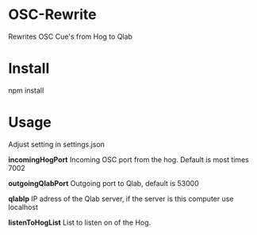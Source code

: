 # OSC-Rewrite
Rewrites OSC Cue's from Hog to Qlab

# Install
npm install

# Usage
Adjust setting in settings.json

**incomingHogPort**
Incoming OSC port from the hog. Default is most times 7002

**outgoingQlabPort**
Outgoing port to Qlab, default is 53000


**qlabIp**
IP adress of the Qlab server, if the server is this computer use localhost

**listenToHogList**
List to listen on of the Hog.